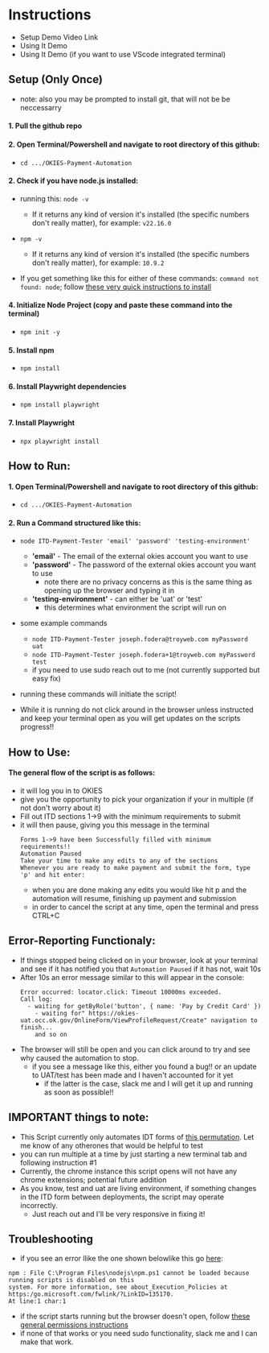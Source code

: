 # Instructions 

  - Setup Demo Video Link 
  - Using It Demo 
  - Using It Demo (if you want to use VScode integrated terminal)
  

## Setup (Only Once) 

- note: also you may be prompted to install git, that will not be be neccessarry

#### 1. Pull the github repo

#### 2. Open Terminal/Powershell and navigate to root directory of this github:
 - ```cd .../OKIES-Payment-Automation```

#### 2. Check if you have node.js installed:
 - running this: ```node -v```
   - If it returns any kind of version it's installed (the specific numbers don't really matter), for example: ```v22.16.0```
 - ```npm -v```
   - If it returns any kind of version it's installed (the specific numbers don't really matter), for example: ```10.9.2```

- If you get something like this for either of these commands: ```command not found: node```; follow [these very quick instructions to install](docs/installingNode.md)

#### 4. Initialize Node Project (copy and paste these command into the terminal)
  - ```npm init -y```


#### 5. Install npm 
  - ```npm install```

#### 6. Install Playwright dependencies 
  - ```npm install playwright```  
#### 7. Install Playwright 
  - ```npx playwright install```

## How to Run: 
#### 1. Open Terminal/Powershell and navigate to root directory of this github:
 - ```cd .../OKIES-Payment-Automation```

#### 2. Run a Command structured like this:
 - ```node ITD-Payment-Tester 'email' 'password' 'testing-environment'```
   - **'email'** - The email of the external okies account you want to use
   - **'password'** - The password of the external okies account you want to use
     - note there are no privacy concerns as this is the same thing as opening up the browser and typing it in
   - **'testing-environment'** - can either be 'uat' or 'test'
     - this determines what environment the script will run on 


  - some example commands 
    - ```node ITD-Payment-Tester joseph.fodera@troyweb.com myPassword uat```
    - ```node ITD-Payment-Tester joseph.fodera+1@troyweb.com myPassword test```
    - if you need to use sudo reach out to me (not currently supported but easy fix)

  - running these commands will initiate the script!
  -  While it is running do not click around in the browser unless instructed and keep your terminal open as you will get updates on the scripts progress!!
## How to Use:
  #### The general flow of the script is as follows: 
  - it will log you in to OKIES
  - give you the opportunity to pick your organization if your in multiple (if not don't worry about it) 
  - Fill out ITD sections 1->9 with the minimum requirements to submit
  - it will then pause, giving you this message in the terminal
    ```
    Forms 1->9 have been Successfully filled with minimum requirements!!
    Automation Paused
    Take your time to make any edits to any of the sections
    Whenever you are ready to make payment and submit the form, type 'p' and hit enter:
    ```
    - when you are done making any edits you would like hit p and the automation will resume, finishing up payment and submission 
    - in order to cancel the script at any time, open the terminal and press CTRL+C
## Error-Reporting Functionaly: 
  - If things stopped being clicked on in your browser, look at your terminal and see if it has notified you that ```Automation Paused``` if it has not, wait 10s 
  - After 10s an error message similar to this will appear in the console: 
    ```
    Error occurred: locator.click: Timeout 10000ms exceeded.
    Call log:
      - waiting for getByRole('button', { name: 'Pay by Credit Card' })
        - waiting for" https://okies-uat.occ.ok.gov/OnlineForm/ViewProfileRequest/Create" navigation to finish... 
        and so on 
  - The browser will still be open and you can click around to try and see why caused the automation to stop. 
    - if you see a message like this, either you found a bug!! or an update to UAT/test has been made and I haven't accounted for it yet
      - if the latter is the case, slack me and I will get it up and running as soon as possible!!

## IMPORTANT things to note:
  - This Script currently only automates IDT forms of [this permutation](docs/curPer.png). Let me know of any otherones that would be helpful to test
  - you can run multiple at a time by just starting a new terminal tab and following instruction #1
  - Currently, the chrome instance this script opens will not have any chrome extensions; potential future addition 
  - As you know, test and uat are living environment, if something changes in the ITD form between deployments, the script may operate incorrectly. 
    - Just reach out and I'll be very responsive in fixing it!
    




## Troubleshooting 
  - if you see an error llike the one shown belowlike this go [here](docs/permissionsIssues.md#recieved-error-message-similar-to):
```
npm : File C:\Program Files\nodejs\npm.ps1 cannot be loaded because running scripts is disabled on this
system. For more information, see about_Execution_Policies at https:/go.microsoft.com/fwlink/?LinkID=135170.
At line:1 char:1
```

  - if the script starts running but the browser doesn't open, follow [these general permissions instructions](docs/permissionsIssues.md)
  - if none of that works or you need sudo functionality, slack me and I can make that work. 
  






